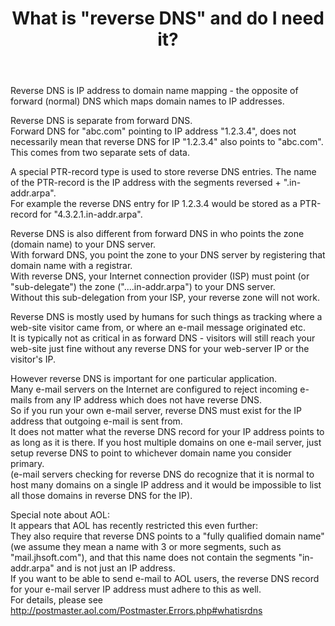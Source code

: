 ﻿---
title: What is "reverse DNS" and do I need it?
category: 9
frontpage: false
comments: true
refs: 53,77
created-utc: 2019-01-01
modified-utc: 2019-01-01
---
<p>Reverse DNS is IP address to domain name mapping - the opposite of forward (normal) DNS which maps domain names to IP addresses.</p>
<p>Reverse DNS is separate from forward DNS.<br />
Forward DNS for "abc.com" pointing to IP address "1.2.3.4", does not necessarily mean that reverse DNS for IP "1.2.3.4" also points to "abc.com".<br />
This comes from two separate sets of data.</p>
<p>A special PTR-record type is used to store reverse DNS entries. The name of the PTR-record is the IP address with the segments reversed + ".in-addr.arpa".<br />
For example the reverse DNS entry for IP 1.2.3.4 would be stored as a PTR-record for "4.3.2.1.in-addr.arpa".</p>
<p>Reverse DNS is also different from forward DNS in who points the zone (domain name) to your DNS server.<br />
With forward DNS, you point the zone to your DNS server by registering that domain name with a registrar.<br />
With reverse DNS, your Internet connection provider (ISP) must point (or "sub-delegate") the zone ("....in-addr.arpa") to your DNS server.<br />
Without this sub-delegation from your ISP, your reverse zone will not work.</p>
<p>Reverse DNS is mostly used by humans for such things as tracking where a web-site visitor came from, or where an e-mail message originated etc.<br />
It is typically not as critical in as forward DNS - visitors will still reach your web-site just fine without any reverse DNS for your web-server IP or the visitor's IP.</p>
<p>However reverse DNS is important for one particular application.<br />
Many e-mail servers on the Internet are configured to reject incoming e-mails from any IP address which does not have reverse DNS.<br />
So if you run your own e-mail server, reverse DNS must exist for the IP address that outgoing e-mail is sent from.<br />
It does not matter what the reverse DNS record for your IP address points to as long as it is there. If you host multiple domains on one e-mail server, just setup reverse DNS to point to whichever domain name you consider primary.<br />
(e-mail servers checking for reverse DNS do recognize that it is normal to host many domains on a single IP address and it would be impossible to list all those domains in reverse DNS for the IP).</p>
<p>Special note about AOL:<br />
It appears that AOL has recently restricted this even further:<br />
They also require that reverse DNS points to a "fully qualified domain name" (we assume they mean a name with 3 or more segments, such as "mail.jhsoft.com"), and that this name does not contain the segments "in-addr.arpa" and is not just an IP address.<br />
If you want to be able to send e-mail to AOL users, the reverse DNS record for your e-mail server IP address must adhere to this as well.<br />
For details, please see <a href="http://postmaster.aol.com/Postmaster.Errors.php#whatisrdns">http://postmaster.aol.com/Postmaster.Errors.php#whatisrdns</a></p>